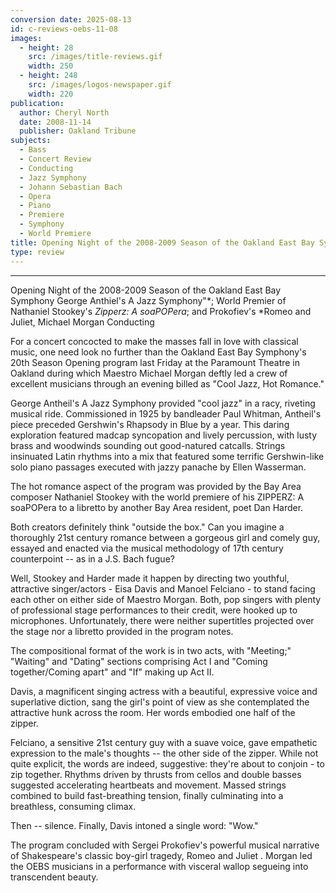 ```yaml
---
conversion date: 2025-08-13
id: c-reviews-oebs-11-08
images:
  - height: 28
    src: /images/title-reviews.gif
    width: 250
  - height: 248
    src: /images/logos-newspaper.gif
    width: 220
publication:
  author: Cheryl North
  date: 2008-11-14
  publisher: Oakland Tribune
subjects:
  - Bass
  - Concert Review
  - Conducting
  - Jazz Symphony
  - Johann Sebastian Bach
  - Opera
  - Piano
  - Premiere
  - Symphony
  - World Premiere
title: Opening Night of the 2008-2009 Season of the Oakland East Bay Symphony
type: review
---
```


---

Opening Night of the 2008-2009 Season of the Oakland East Bay Symphony
George Anthiel's A Jazz Symphony"*;
World Premier of Nathaniel Stookey's *Zipperz: A soaPOPera*; and
Prokofiev's *Romeo and Juliet, Michael Morgan Conducting

For a concert concocted to make the masses fall in love with classical music, one need look no further than the Oakland East Bay Symphony's 20th Season Opening program last Friday at the Paramount Theatre in Oakland during which Maestro Michael Morgan deftly led a crew of excellent musicians through an evening billed as "Cool Jazz, Hot Romance."

George Antheil's A Jazz Symphony provided "cool jazz" in a racy, riveting musical ride. Commissioned in 1925 by bandleader Paul Whitman, Antheil's piece preceded Gershwin's Rhapsody in Blue by a year. This daring exploration featured madcap syncopation and lively percussion, with lusty brass and woodwinds sounding out good-natured catcalls. Strings insinuated Latin rhythms into a mix that featured some terrific Gershwin-like solo piano passages executed with jazzy panache by Ellen Wasserman.

The hot romance aspect of the program was provided by the Bay Area composer Nathaniel Stookey with the world premiere of his ZIPPERZ: A soaPOPera to a libretto by another Bay Area resident, poet Dan Harder.

Both creators definitely think "outside the box." Can you imagine a thoroughly 21st century romance between a gorgeous girl and comely guy, essayed and enacted via the musical methodology of 17th century counterpoint -- as in a J.S. Bach fugue?

Well, Stookey and Harder made it happen by directing two youthful, attractive singer/actors - Eisa Davis and Manoel Felciano - to stand facing each other on either side of Maestro Morgan. Both, pop singers with plenty of professional stage performances to their credit, were hooked up to microphones. Unfortunately, there were neither supertitles projected over the stage nor a libretto provided in the program notes.

The compositional format of the work is in two acts, with "Meeting;" "Waiting" and "Dating" sections comprising Act I and "Coming together/Coming apart" and "If" making up Act II.

Davis, a magnificent singing actress with a beautiful, expressive voice and superlative diction, sang the girl's point of view as she contemplated the attractive hunk across the room. Her words embodied one half of the zipper.

Felciano, a sensitive 21st century guy with a suave voice, gave empathetic expression to the male's thoughts -- the other side of the zipper. While not quite explicit, the words are indeed, suggestive: they're about to conjoin - to zip together. Rhythms driven by thrusts from cellos and double basses suggested accelerating heartbeats and movement. Massed strings combined to build fast-breathing tension, finally culminating into a breathless, consuming climax.

Then -- silence. Finally, Davis intoned a single word: "Wow."

The program concluded with Sergei Prokofiev's powerful musical narrative of Shakespeare's classic boy-girl tragedy, Romeo and Juliet . Morgan led the OEBS musicians in a performance with visceral wallop segueing into transcendent beauty.
